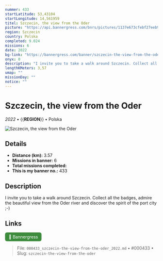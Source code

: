 ```yaml
---
nummer: 433
startLatitude: 53,43104
startLongitude: 14,561959
titel: Szczecin, the view from the Oder
picture: "https://api.bannergress.com/bnrs/pictures/1137e673cfebf27eeb9465f2754c7780"
region: Szczecin
country: Polska
completed: 9.024
missions: 6
date: 2022
bg-link: "https://bannergress.com/banner/szczecin-the-view-from-the-oder-ed1c"
onyx: 0
description: "I invite you to take a walk around Szczecin. Collect all the badges, admire the beautiful view from the Oder river and discover the spirit of the port city ;-)"
lengthKMeters: 3,57
umap: ""
missionDay: ""
notice: ""
---
```

# Szczecin, the view from the Oder

*2022* • {{__REGION__}} • Polska

![Szczecin, the view from the Oder](https://api.bannergress.com/bnrs/pictures/1137e673cfebf27eeb9465f2754c7780)



## Details
- **Distance (km):** 3.57
- **Missions in banner:** 6
- **Total missions completed:** 
- **This is my banner no.:** 433



## Description
I invite you to take a walk around Szczecin. Collect all the badges, admire the beautiful view from the Oder river and discover the spirit of the port city ;-)



## Links
<a href="https://bannergress.com/banner/szczecin-the-view-from-the-oder-ed1c" target="_blank" style="display:inline-block;margin-right:8px;padding:6px 12px;background:#3c8b3c;color:#fff;text-decoration:none;border-radius:6px;">🔗 Bannergress</a>



> File: `000433_szczecin-the-view-from-the-oder_2022.md` • #000433 • Slug: `szczecin-the-view-from-the-oder`
